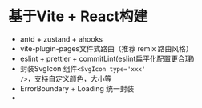 # 基于Vite + React构建

- antd + zustand + ahooks
- vite-plugin-pages文件式路由（推荐 remix 路由风格）
- eslint + prettier + commitLint(eslint扁平化配置更合理)
- 封装SvgIcon 组件<code>&lt;SvgIcon type=&apos;xxx&apos; /&gt;</code>，支持自定义颜色，大小等
- ErrorBoundary + Loading 统一封装
-
